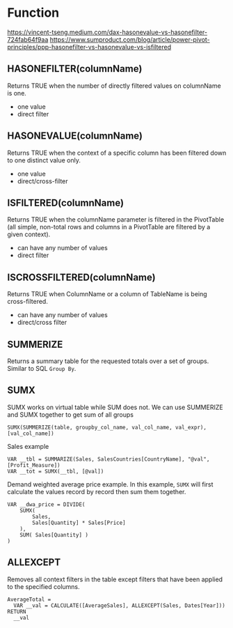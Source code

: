 # Function

https://vincent-tseng.medium.com/dax-hasonevalue-vs-hasonefilter-724fab64f9aa
https://www.sumproduct.com/blog/article/power-pivot-principles/ppp-hasonefilter-vs-hasonevalue-vs-isfiltered

## HASONEFILTER(columnName)
Returns TRUE when the number of directly filtered values on columnName is one.
- one value
- direct filter

## HASONEVALUE(columnName)
Returns TRUE when the context of a specific column has been filtered down to one distinct value only.
- one value
- direct/cross-filter

## ISFILTERED(columnName)
Returns TRUE when the columnName parameter is filtered in the PivotTable (all simple, non-total rows and columns in a PivotTable are filtered by a given context).
- can have any number of values
- direct filter

## ISCROSSFILTERED(columnName)
Returns TRUE when ColumnName or a column of TableName is being cross-filtered. 
- can have any number of values
- direct/cross filter

## SUMMERIZE
Returns a summary table for the requested totals over a set of groups. Similar to SQL `Group By`.

## SUMX
SUMX works on virtual table while SUM does not. 
We can use SUMMERIZE and SUMX together to get sum of all groups 
```
SUMX(SUMMERIZE(table, groupby_col_name, val_col_name, val_expr), [val_col_name])
```

Sales example
```
VAR __tbl = SUMMARIZE(Sales, SalesCountries[CountryName], "@val", [Profit_Measure]) 
VAR __tot = SUMX(__tbl, [@val])
```

Demand weighted average price example. In this example, `SUMX` will first calculate the values record by record then sum them together.
```
VAR __dwa_price = DIVIDE( 
    SUMX( 
        Sales,
        Sales[Quantity] * Sales[Price]
    ),
    SUM( Sales[Quantity] )
)
```

## ALLEXCEPT
Removes all context filters in the table except filters that have been applied to the specified columns.
```
AverageTotal = 
  VAR __val = CALCULATE([AverageSales], ALLEXCEPT(Sales, Dates[Year]))
RETURN
  __val
```
